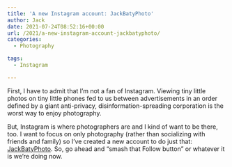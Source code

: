 ```yaml
---
title: 'A new Instagram account: JackBatyPhoto'
author: Jack
date: 2021-07-24T08:52:16+00:00
url: /2021/a-new-instagram-account-jackbatyphoto/
categories:
  - Photography

tags:
  - Instagram

---
```

<!--kg-card-begin: html-->First, I have to admit that I&#8217;m not a fan of Instagram. Viewing tiny little photos on tiny little phones fed to us between advertisements in an order defined by a giant anti-privacy, disinformation-spreading corporation is the worst way to enjoy photography.

But, Instagram is where photographers are and I kind of want to be there, too. I want to focus on only photography (rather than socializing with friends and family) so I&#8217;ve created a new account to do just that: [JackBatyPhoto][1]. So, go ahead and &#8220;smash that Follow button&#8221; or whatever it is we&#8217;re doing now.

<!--kg-card-end: html-->

 [1]: https://instagram.com/jackbatyphoto